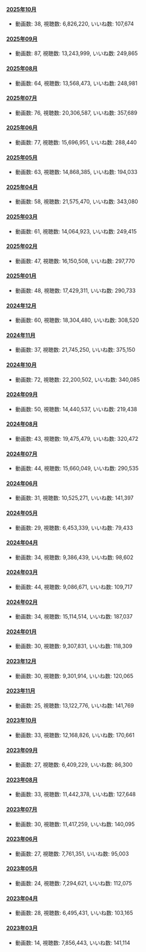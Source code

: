 #### [2025年10月](videos/202510 "wikilink")

-   動画数: 38, 視聴数: 6,826,220, いいね数: 107,674

#### [2025年09月](videos/202509 "wikilink")

-   動画数: 87, 視聴数: 13,243,999, いいね数: 249,865

#### [2025年08月](videos/202508 "wikilink")

-   動画数: 64, 視聴数: 13,568,473, いいね数: 248,981

#### [2025年07月](videos/202507 "wikilink")

-   動画数: 76, 視聴数: 20,306,587, いいね数: 357,689

#### [2025年06月](videos/202506 "wikilink")

-   動画数: 77, 視聴数: 15,696,951, いいね数: 288,440

#### [2025年05月](videos/202505 "wikilink")

-   動画数: 63, 視聴数: 14,868,385, いいね数: 194,033

#### [2025年04月](videos/202504 "wikilink")

-   動画数: 58, 視聴数: 21,575,470, いいね数: 343,080

#### [2025年03月](videos/202503 "wikilink")

-   動画数: 61, 視聴数: 14,064,923, いいね数: 249,415

#### [2025年02月](videos/202502 "wikilink")

-   動画数: 47, 視聴数: 16,150,508, いいね数: 297,770

#### [2025年01月](videos/202501 "wikilink")

-   動画数: 48, 視聴数: 17,429,311, いいね数: 290,733

#### [2024年12月](videos/202412 "wikilink")

-   動画数: 60, 視聴数: 18,304,480, いいね数: 308,520

#### [2024年11月](videos/202411 "wikilink")

-   動画数: 37, 視聴数: 21,745,250, いいね数: 375,150

#### [2024年10月](videos/202410 "wikilink")

-   動画数: 72, 視聴数: 22,200,502, いいね数: 340,085

#### [2024年09月](videos/202409 "wikilink")

-   動画数: 50, 視聴数: 14,440,537, いいね数: 219,438

#### [2024年08月](videos/202408 "wikilink")

-   動画数: 43, 視聴数: 19,475,479, いいね数: 320,472

#### [2024年07月](videos/202407 "wikilink")

-   動画数: 44, 視聴数: 15,660,049, いいね数: 290,535

#### [2024年06月](videos/202406 "wikilink")

-   動画数: 31, 視聴数: 10,525,271, いいね数: 141,397

#### [2024年05月](videos/202405 "wikilink")

-   動画数: 29, 視聴数: 6,453,339, いいね数: 79,433

#### [2024年04月](videos/202404 "wikilink")

-   動画数: 34, 視聴数: 9,386,439, いいね数: 98,602

#### [2024年03月](videos/202403 "wikilink")

-   動画数: 44, 視聴数: 9,086,671, いいね数: 109,717

#### [2024年02月](videos/202402 "wikilink")

-   動画数: 34, 視聴数: 15,114,514, いいね数: 187,037

#### [2024年01月](videos/202401 "wikilink")

-   動画数: 30, 視聴数: 9,307,831, いいね数: 118,309

#### [2023年12月](videos/202312 "wikilink")

-   動画数: 30, 視聴数: 9,301,914, いいね数: 120,065

#### [2023年11月](videos/202311 "wikilink")

-   動画数: 25, 視聴数: 13,122,776, いいね数: 141,769

#### [2023年10月](videos/202310 "wikilink")

-   動画数: 33, 視聴数: 12,168,826, いいね数: 170,661

#### [2023年09月](videos/202309 "wikilink")

-   動画数: 27, 視聴数: 6,409,229, いいね数: 86,300

#### [2023年08月](videos/202308 "wikilink")

-   動画数: 33, 視聴数: 11,442,378, いいね数: 127,648

#### [2023年07月](videos/202307 "wikilink")

-   動画数: 30, 視聴数: 11,417,259, いいね数: 140,095

#### [2023年06月](videos/202306 "wikilink")

-   動画数: 27, 視聴数: 7,761,351, いいね数: 95,003

#### [2023年05月](videos/202305 "wikilink")

-   動画数: 24, 視聴数: 7,294,621, いいね数: 112,075

#### [2023年04月](videos/202304 "wikilink")

-   動画数: 28, 視聴数: 6,495,431, いいね数: 103,165

#### [2023年03月](videos/202303 "wikilink")

-   動画数: 14, 視聴数: 7,856,443, いいね数: 141,114

